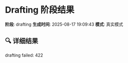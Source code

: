 # Drafting 阶段结果

**阶段**: drafting
**生成时间**: 2025-08-17 19:09:43
**模式**: 真实模式

## 🔍 详细结果

drafting failed: 422